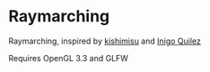 # Raymarching
Raymarching, inspired by [kishimisu](https://www.youtube.com/@kishimisu) and [Inigo Quilez](https://www.youtube.com/@InigoQuilez)

Requires OpenGL 3.3 and GLFW
